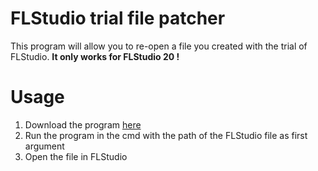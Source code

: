 # FLStudio trial file patcher

This program will allow you to re-open a file you created with the trial of FLStudio. **It only works for FLStudio 20 !**

# Usage
1. Download the program [here](https://github.com/carne8/flstudio-trial-file-patcher/releases/latest)
1. Run the program in the cmd with the path of the FLStudio file as first argument
1. Open the file in FLStudio